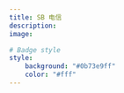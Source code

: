 ```yaml
---
title: SB 电信
description:
image:

# Badge style
style:
    background: "#0b73e9ff"
    color: "#fff"
---
```

